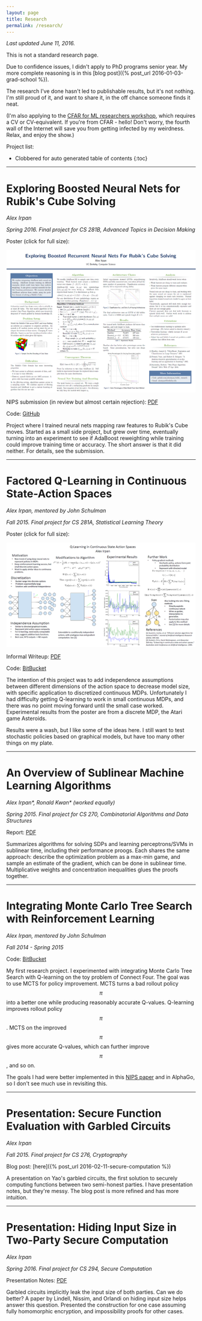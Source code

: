 ```yaml
---
layout: page
title: Research
permalink: /research/
---
```


*Last updated June 11, 2016.*

This is not a standard research page.

Due to confidence issues, I didn't apply to PhD programs senior year.
My more complete reasoning is in this [blog post]({% post_url 2016-01-03-grad-school %}).

The research I've done hasn't led to publishable results, but it's
not nothing. I'm still proud of it, and want to share it, in the off chance
someone finds it neat.

(I'm also applying to the [CFAR for ML researchers workshop](http://rationality.org/cfar-for-ml-researchers/),
which requires a CV or CV-equivalent. If you're from CFAR - hello! Don't worry, the fourth
wall of the Internet will save you from getting infected by my weirdness. Relax, and
enjoy the show.)

Project list:

- Clobbered for auto generated table of contents
{:toc}


---------------------------------------------

<p></p>

# Exploring Boosted Neural Nets for Rubik's Cube Solving

*Alex Irpan*

*Spring 2016. Final project for CS 281B, Advanced Topics in Decision Making*

Poster (click for full size):

[![Poster](/public/research/posterimage.png)](/public/research/poster.pdf)

NIPS submission (in review but almost certain rejection): [PDF](/public/research/nips_2016.pdf)

Code: [GitHub](https://github.com/alexirpan/rubik_research)

Project where I trained neural nets mapping raw features to Rubik's Cube moves.
Started as a small side project, but
grew over time, eventually turning into an experiment
to see if AdaBoost reweighting while training could improve training
time or accuracy.
The short answer is that it did neither. For details, see the submission.


---------------------------------------------

<p></p>

# Factored Q-Learning in Continuous State-Action Spaces

*Alex Irpan, mentored by John Schulman*

*Fall 2015. Final project for CS 281A, Statistical Learning Theory*

Poster (click for full size):

[![281A Poster](/public/research/281aposterimage.png)](/public/research/281aposter.pdf)

Informal Writeup: [PDF](/public/research/281areport.pdf)

Code: [BitBucket](https://bitbucket.org/airpan/fall15-research)

The intention of this project was to
add independence assumptions between different dimensions of the action space to
decrease model size,
with specific application to discretized continuous MDPs.
Unfortunately I had difficulty getting Q-learning to work in small
continuous MDPs,
and there was no point moving forward until the small case worked.
Experimental results from the poster are from a discrete MDP, the Atari
game Asteroids.

Results were a wash, but I like some of the ideas here. I still want to test
stochastic policies based on graphical models,
but have too many other things on my plate.


---------------------------------------------

<p></p>

# An Overview of Sublinear Machine Learning Algorithms

*Alex Irpan\*, Ronald Kwan\* (worked equally)*

*Spring 2015. Final project for CS 270, Combinatorial Algorithms and Data Structures*

Report: [PDF](/public/research/sublinear-algorithms-optimization.pdf)

Summarizes algorithms for solving SDPs and learning
perceptrons/SVMs in sublinear time, including their performance proogs.
Each shares the same approach:
describe the optimization problem as a max-min game, and sample an
estimate of the gradient, which can be done in sublinear time.
Multiplicative weights and concentration inequalities glues the proofs together.


---------------------------------------------

<p></p>

# Integrating Monte Carlo Tree Search with Reinforcement Learning

*Alex Irpan, mentored by John Schulman*

*Fall 2014 - Spring 2015*

Code: [BitBucket](https://bitbucket.org/airpan/research-code)

My first research project. I experimented with integrating Monte
Carlo Tree Search with Q-learning on the toy problem of Connect Four.
The goal was to use MCTS for policy improvement. MCTS turns a bad
rollout policy $$\pi$$ into a better one while producing reasonably
accurate Q-values. Q-learning improves rollout policy $$\pi$$. MCTS on
the improved $$\pi$$ gives more accurate Q-values, which can further
improve $$\pi$$, and so on.

The goals I had were better implemented in this [NIPS paper](http://papers.nips.cc/paper/5421-deep-learning-for-real-time-atari-game-play-using-offline-monte-carlo-tree-search-planning)
and in AlphaGo, so I don't see much use in revisiting this.


---------------------------------------------

<p></p>

# Presentation: Secure Function Evaluation with Garbled Circuits

*Alex Irpan*

*Fall 2015. Final project for CS 276, Cryptography*

Blog post: [here]({% post_url 2016-02-11-secure-computation %})

A presentation on Yao's garbled circuits, the first solution to securely
computing functions between two semi-honest parties. I have presentation notes,
but they're messy. The blog post is more refined and has more
intuition.


---------------------------------------------

<p></p>

# Presentation: Hiding Input Size in Two-Party Secure Computation

*Alex Irpan*

*Spring 2016. Final project for CS 294, Secure Computation*

Presentation Notes: [PDF](/public/research/hiding_input_size.pdf)

Garbled circuits implicitly leak the input size of both parties. Can we do
better? A paper by Lindell, Nissim, and Orlandi on hiding input size helps
answer this question.
Presented the construction for one case assuming fully homomorphic encryption,
and impossibility proofs for other cases.

